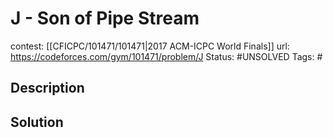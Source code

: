 # J - Son of Pipe Stream

contest: [[CFICPC/101471/101471|2017 ACM-ICPC World Finals]]
url: https://codeforces.com/gym/101471/problem/J
Status: #UNSOLVED
Tags: #

## Description

## Solution

